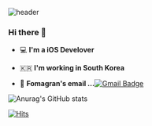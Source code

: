 ![header](https://capsule-render.vercel.app/api?type=waving&color=auto&height=300&section=header&text=TaeHoGit&fontSize=70)

### Hi there 👋

 - 💻   **I'm a iOS Develover**    

 - 🇰🇷  **I'm working in South Korea**

- 📮  **Fomagran's email ...**[![Gmail Badge](https://img.shields.io/badge/Gmail-d14836?style=flat-square&logo=Gmail&logoColor=white&link=mailto:kimth9212@gmail.com)](mailto:fomagran6@gmail.com)

![Anurag's GitHub stats](https://github-readme-stats.vercel.app/api?username=kimth1992&show_icons=true&theme=gotham)

[![Hits](https://hits.seeyoufarm.com/api/count/incr/badge.svg?url=https%3A%2F%2Fgithub.com%2Fkimth1992&count_bg=%2379C83D&title_bg=%23555555&icon=&icon_color=%23E7E7E7&title=hits&edge_flat=false)](https://hits.seeyoufarm.com)

<!--
**kimth1992/kimth1992** is a ✨ _special_ ✨ repository because its `README.md` (this file) appears on your GitHub profile.

Here are some ideas to get you started:

- 🔭 I’m currently working on ...
- 🌱 I’m currently learning ...
- 👯 I’m looking to collaborate on ...
- 🤔 I’m looking for help with ...
- 💬 Ask me about ...
- 📫 How to reach me: ...
- 😄 Pronouns: ...
- ⚡ Fun fact: ...
-->
